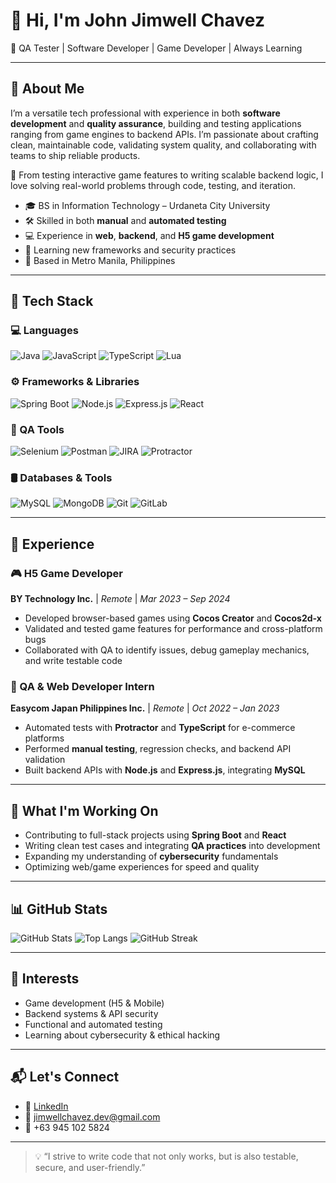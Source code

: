 # 👋 Hi, I'm John Jimwell Chavez

🎯 QA Tester | Software Developer | Game Developer | Always Learning

---

## 📌 About Me

I’m a versatile tech professional with experience in both **software development** and **quality assurance**, building and testing applications ranging from game engines to backend APIs. I’m passionate about crafting clean, maintainable code, validating system quality, and collaborating with teams to ship reliable products.

🧪 From testing interactive game features to writing scalable backend logic, I love solving real-world problems through code, testing, and iteration.

- 🎓 BS in Information Technology – Urdaneta City University  
- 🛠️ Skilled in both **manual** and **automated testing**
- 💻 Experience in **web**, **backend**, and **H5 game development**
- 🌱 Learning new frameworks and security practices
- 📍 Based in Metro Manila, Philippines

---

## 🧰 Tech Stack

### 💻 Languages
![Java](https://img.shields.io/badge/Java-ED8B00?style=for-the-badge&logo=java&logoColor=white)
![JavaScript](https://img.shields.io/badge/JavaScript-F7DF1E?style=for-the-badge&logo=javascript&logoColor=black)
![TypeScript](https://img.shields.io/badge/TypeScript-007ACC?style=for-the-badge&logo=typescript&logoColor=white)
![Lua](https://img.shields.io/badge/Lua-2C2D72?style=for-the-badge&logo=lua&logoColor=white)

### ⚙️ Frameworks & Libraries
![Spring Boot](https://img.shields.io/badge/Spring_Boot-6DB33F?style=for-the-badge&logo=spring-boot&logoColor=white)
![Node.js](https://img.shields.io/badge/Node.js-43853D?style=for-the-badge&logo=node-dot-js&logoColor=white)
![Express.js](https://img.shields.io/badge/Express.js-404D59?style=for-the-badge)
![React](https://img.shields.io/badge/React-20232A?style=for-the-badge&logo=react&logoColor=61DAFB)

### 🧪 QA Tools
![Selenium](https://img.shields.io/badge/Selenium-43B02A?style=for-the-badge&logo=selenium&logoColor=white)
![Postman](https://img.shields.io/badge/Postman-FF6C37?style=for-the-badge&logo=postman&logoColor=white)
![JIRA](https://img.shields.io/badge/JIRA-0052CC?style=for-the-badge&logo=jira&logoColor=white)
![Protractor](https://img.shields.io/badge/Protractor-8DD6F9?style=for-the-badge&logo=protractor&logoColor=white)

### 🛢️ Databases & Tools
![MySQL](https://img.shields.io/badge/MySQL-00000F?style=for-the-badge&logo=mysql&logoColor=white)
![MongoDB](https://img.shields.io/badge/MongoDB-4EA94B?style=for-the-badge&logo=mongodb&logoColor=white)
![Git](https://img.shields.io/badge/Git-F05032?style=for-the-badge&logo=git&logoColor=white)
![GitLab](https://img.shields.io/badge/GitLab-FC6D26?style=for-the-badge&logo=gitlab&logoColor=white)

---

## 💼 Experience

### 🎮 H5 Game Developer  
**BY Technology Inc.** | *Remote* | *Mar 2023 – Sep 2024*  
- Developed browser-based games using **Cocos Creator** and **Cocos2d-x**  
- Validated and tested game features for performance and cross-platform bugs  
- Collaborated with QA to identify issues, debug gameplay mechanics, and write testable code

### 🧪 QA & Web Developer Intern  
**Easycom Japan Philippines Inc.** | *Remote* | *Oct 2022 – Jan 2023*  
- Automated tests with **Protractor** and **TypeScript** for e-commerce platforms  
- Performed **manual testing**, regression checks, and backend API validation  
- Built backend APIs with **Node.js** and **Express.js**, integrating **MySQL**

---

## 🎯 What I'm Working On

- Contributing to full-stack projects using **Spring Boot** and **React**
- Writing clean test cases and integrating **QA practices** into development
- Expanding my understanding of **cybersecurity** fundamentals
- Optimizing web/game experiences for speed and quality

---

## 📊 GitHub Stats

![GitHub Stats](https://github-readme-stats.vercel.app/api?username=jim-chvz&show_icons=true&theme=tokyonight)
![Top Langs](https://github-readme-stats.vercel.app/api/top-langs/?username=jim-chvz&layout=compact&theme=tokyonight)
![GitHub Streak](https://streak-stats.demolab.com?user=jim-chvz&theme=tokyonight)

---

## 🌟 Interests

- Game development (H5 & Mobile)
- Backend systems & API security
- Functional and automated testing
- Learning about cybersecurity & ethical hacking

---

## 📬 Let's Connect

- 💼 [LinkedIn](https://www.linkedin.com/in/jimwell-chavez)  
- 📧 [jimwellchavez.dev@gmail.com](mailto:jimwellchavez.dev@gmail.com)  
- 📱 +63 945 102 5824  

---

> 💡 “I strive to write code that not only works, but is also testable, secure, and user-friendly.”

